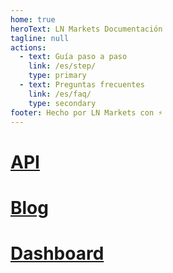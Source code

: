 ```yaml
---
home: true
heroText: LN Markets Documentación
tagline: null
actions:
  - text: Guía paso a paso
    link: /es/step/
    type: primary
  - text: Preguntas frecuentes
    link: /es/faq/
    type: secondary
footer: Hecho por LN Markets con ⚡
---
```


<div class="features">
  <div class="feature">
    <h1><a href="https://docs.lnmarkets.com/api/v1" target="_blank">API</a></h1>
  </div>
  <div class="feature">
    <h1><a href = "https://lnmarkets.substack.com/" target="_blank">Blog</a></h1>
  </div>
  <div class="feature">
    <h1><a href = "https://dashboards.lnmarkets.com" target="_blank">Dashboard</a></h1>
  </div>
</div>

